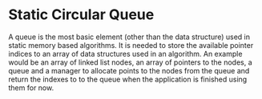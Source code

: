 # Static Circular Queue

A queue is the most basic element (other than the data structure) used in static memory based algorithms. It is needed to store the available pointer indices to an array of data structures used in an algorithm. An example would be an array of linked list nodes, an array of pointers to the nodes, a queue and a manager to allocate points to the nodes from the queue and return the indexes to to the queue when the application is finished using them for now.
